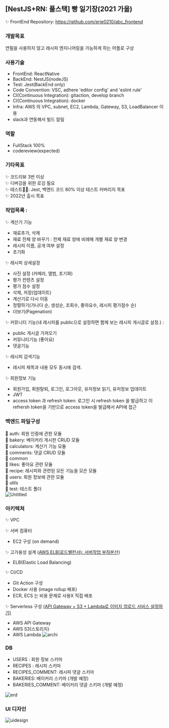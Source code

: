 ## [NestJS+RN: 풀스택] 빵 일기장(2021 가을)

✨ FrontEnd Repository: https://github.com/erie0210/abc_frontend

### 개발목표
연필을 사용하지 않고 레시피 엔지니어링을 가능하게 하는 어플로 구상

### 사용기술
- FrontEnd: ReactNative
- BackEnd: NestJS(nodeJS)
- Test: Jest(BackEnd only)
- Code Convention: VSC, adhere 'editor config' and 'eslint rule'
- CI(Continuous Integration): gitaction, develop branch
- CI(Continuous Integration): docker
- Infra: AWS 의 VPC, subnet, EC2, Lambda, Gateway, S3, LoadBalancer 이용 
- slack과 연동해서 빌드 알림

### 역할
- FullStack 100%
- codereview(expected)

### 기타목표
✨ 코드리뷰 3번 이상 </br>
✨ 디버깅을 위한 로깅 필요 </br>
✨ 테스트🤹‍♀️: Jest, 백엔드 코드 80% 이상 테스트 커버리지 목표 </br>
✨ 2022년 출시 목표 </br>

### 작업목록 : 
✨ 계산기 기능
- 재료추가, 삭제</br>
- 재료 전체 양 바꾸기 : 전체 재료 양에 비례해 개별 재료 양 변경</br>
- 레시피 이름, 공개 여부 설정</br>
- 초기화</br>

✨ 레시피 상세설정
- 사진 설정 (카메라, 앨범, 초기화)
- 평가 컨텐츠 설정
- 평가 점수 설정
- 삭제, 저장(업데이트)
- 계산기로 다시 이동
- 정렬하기(가나다 순, 생성순, 조회수, 좋아요수, 레시피 평가점수 순)
- 더보기(Pagenation)

✨ 커뮤니티 기능(내 레시피를 public으로 설정하면 함께 보는 레시피 게시글로 설정.) :
- public 게시글 가져오기
- 커뮤니티기능 (좋아요)
- 댓글기능

✨  레시피 검색기능
- 레시피 제목과 내용 모두 동시에 검색.

✨ 회원정보 기능
- 회원가입, 회원탈퇴, 로그인, 로그아웃, 유저정보 읽기, 유저정보 업데이트
- JWT
- access token 과 refresh token: 로그인 시 refresh token 을 발급하고 이 refrersh token을 기반으로 access token을 발급해서 API에 접근

### 백엔드 파일구성

📁 auth: 회원 인증에 관한 모듈 </br>
📁 bakery: 베이커리 게시판 CRUD 모듈</br>
📁 calculators: 계산기 기능 모듈</br>
📁 comments: 댓글 CRUD 모듈</br>
📁 common</br>
📁 likes: 좋아요 관련 모듈</br>
📁 recipe: 레시피와 관련된 모든 기능을 모은 모듈</br>
📁 users: 회원 정보에 관한 모듈</br>
📁 utils</br>
📁 test: 테스트 폴더</br>
![Untitled](https://user-images.githubusercontent.com/91591854/141668147-156e1588-2316-4a31-afa8-0738558b2797.png)



### 아키텍쳐
✨ VPC

✨ 서버 컴퓨터

- EC2 구성 (on demand)

✨ 고가용성 설계 ([AWS ELB(로드밸런서): 서버작업 부하분산](https://abc-project-tech.tistory.com/37?category=889164))

- ELB(Elastic Load Balancing)

✨ CI/CD

- Git Action 구성
- Docker 사용 (image rollup 배포)
- ECR, ECS 는 비용 문제로 사용X 직접 배포

✨ Serverless 구성 [(API Gateway + S3 + Lambda로 이미지 업로드 서비스 설정하기)](https://abc-project-tech.tistory.com/search/lambda)

- AWS API Gateway
- AWS S3(스토리지)
- AWS Lambda
![archi](https://user-images.githubusercontent.com/91591854/141668299-20f22a3d-996f-462b-88a3-78905d799664.png)



### DB
- USERS : 회원 정보 스키마
- RECIPES : 레시피 스키마
- RECIPES_COMMENT: 레시피 댓글 스키마
- BAKERIES: 베이커리 스키마  (개발 예정)
- BAKERIES_COMMENT: 베이커리 댓글 스키마 (개발 예정)

![erd](https://user-images.githubusercontent.com/91591854/141668288-1e76cf9d-d660-421a-a03f-f04e1881564d.jpg)



### UI 디자인
![uidesign](https://user-images.githubusercontent.com/91591854/141668273-7ce2cd08-ecbb-47ab-8276-ce894647f4e0.jpg)

